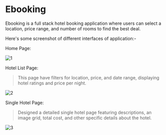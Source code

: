 # Ebooking
Ebooking is a full stack hotel booking application where users can select a location, price range, and number of rooms to find the best deal.

Here's some screenshot of different interfaces of application:-

Home Page: 

![1](https://github.com/user-attachments/assets/70d5a7a8-7fc9-491d-9386-50cdb6347e7f)


Hotel List Page: 
> This page have filters for location, price, and date range, displaying hotel ratings and price per night.

![2](https://github.com/user-attachments/assets/21f56718-7c16-444a-a328-9a268bc8aa2b)


Single Hotel Page: 
> Designed a detailed single hotel page featuring descriptions, an image grid, total cost, and other specific details about the hotel.

![3](https://github.com/user-attachments/assets/4e9ae51f-f44a-4534-b6db-b3be7023bf5b)


